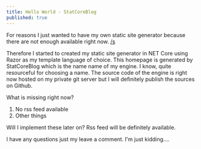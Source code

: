 ```yaml
---
title: Hello World - StatCoreBlog
published: true
---
```

For reasons I just wanted to have my own static site generator because there are not enough available right now. [/s](https://www.urbandictionary.com/define.php?term=%2Fs)

Therefore I started to created my static site generator in NET Core using Razor as my template language of choice. This homepage is generated by StatCoreBlog which is the name name of my engine. I know, quite resourceful for choosing a name. The source code of the engine is right now hosted on my private git server but I will definitely publish the sources on Github.

What is missing right now?

1. No rss feed available
2. Other things

Will I implement these later on? Rss feed will be definitely available. 

I have any questions just my leave a comment. I'm just kidding....